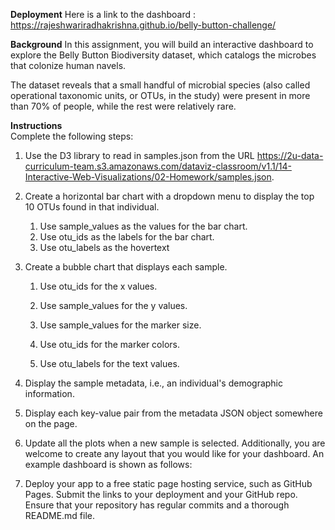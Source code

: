 **Deployment**
Here is a link to the dashboard :  https://rajeshwariradhakrishna.github.io/belly-button-challenge/

**Background**
In this assignment, you will build an interactive dashboard to explore the Belly Button Biodiversity dataset, which catalogs the microbes that colonize human navels.

The dataset reveals that a small handful of microbial species (also called operational taxonomic units, or OTUs, in the study) were present in more than 70% of people, while the rest were relatively rare.

**Instructions**    
Complete the following steps:

1. Use the D3 library to read in samples.json from the URL https://2u-data-curriculum-team.s3.amazonaws.com/dataviz-classroom/v1.1/14-Interactive-Web-Visualizations/02-Homework/samples.json.


2. Create a horizontal bar chart with a dropdown menu to display the top 10 OTUs found in that individual.
    1. Use sample_values as the values for the bar chart.
    2. Use otu_ids as the labels for the bar chart.
    3. Use otu_labels as the hovertext


3. Create a bubble chart that displays each sample.

    1. Use otu_ids for the x values.

    2. Use sample_values for the y values.

    3. Use sample_values for the marker size.

    4. Use otu_ids for the marker colors.

    5. Use otu_labels for the text values.


4. Display the sample metadata, i.e., an individual's demographic information.


5. Display each key-value pair from the metadata JSON object somewhere on the page.


6. Update all the plots when a new sample is selected. Additionally, you are welcome to create any layout that you would like for your dashboard. An example dashboard is shown as follows:


7. Deploy your app to a free static page hosting service, such as GitHub Pages. Submit the links to your deployment and your GitHub repo. Ensure that your repository has regular commits and a thorough README.md file.





